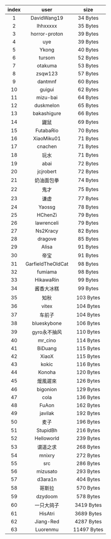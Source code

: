 | index |    user    |   size    |
|:-----:|:----------:|:---------:|
| 1 | DavidWang19 | 34 Bytes |
| 2 | lhhxxxxx | 35 Bytes |
| 3 | horror-proton | 39 Bytes |
| 4 | uye | 39 Bytes |
| 5 | Ykong | 40 Bytes |
| 6 | tursom | 52 Bytes |
| 7 | otakuma | 53 Bytes |
| 8 | zsqw123 | 57 Bytes |
| 9 | dantmnf | 60 Bytes |
| 10 | guigui | 62 Bytes |
| 11 | mizu-bai | 64 Bytes |
| 12 | duskmelon | 65 Bytes |
| 13 | bakashigure | 66 Bytes |
| 14 | 鼹鼠 | 69 Bytes |
| 15 | FutabaRio | 70 Bytes |
| 16 | XiaoMiku01 | 71 Bytes |
| 17 | cnachen | 71 Bytes |
| 18 | 玩水 | 71 Bytes |
| 19 | abai | 72 Bytes |
| 20 | jcjrobert | 72 Bytes |
| 21 | 奶油面包拳 | 74 Bytes |
| 22 | 鬼才 | 75 Bytes |
| 23 | 谦虚 | 77 Bytes |
| 24 | Yaossg | 78 Bytes |
| 25 | HChenZi | 79 Bytes |
| 26 | lawrenceli | 79 Bytes |
| 27 | Ns2Kracy | 82 Bytes |
| 28 | dragove | 85 Bytes |
| 29 | Alisa | 91 Bytes |
| 30 | 帝宝 | 91 Bytes |
| 31 | GarfieldTheOldCat | 98 Bytes |
| 32 | fumiama | 98 Bytes |
| 33 | HikawaRin | 99 Bytes |
| 34 | 酱香大冰糕 | 99 Bytes |
| 35 | 知秋 | 103 Bytes |
| 36 | vitex | 104 Bytes |
| 37 | 车前子 | 104 Bytes |
| 38 | blueskybone | 106 Bytes |
| 39 | gyro永不抽风 | 110 Bytes |
| 40 | mr_cino | 114 Bytes |
| 41 | BiDuang | 115 Bytes |
| 42 | XiaoX | 115 Bytes |
| 43 | kokic | 116 Bytes |
| 44 | Konoha | 120 Bytes |
| 45 | 煖風遲來 | 126 Bytes |
| 46 | bigonion | 129 Bytes |
| 47 | cola | 136 Bytes |
| 48 | FuAon | 162 Bytes |
| 49 | javilak | 192 Bytes |
| 50 | 麦子 | 196 Bytes |
| 51 | StupidBh | 216 Bytes |
| 52 | Helloworld | 239 Bytes |
| 53 | 谓道之求 | 268 Bytes |
| 54 | mnixry | 272 Bytes |
| 55 | src | 286 Bytes |
| 56 | mizusato | 293 Bytes |
| 57 | d3ara1n | 404 Bytes |
| 58 | 哥斯拉 | 570 Bytes |
| 59 | dzydoom | 578 Bytes |
| 60 | 一只大鸽子 | 3419 Bytes |
| 61 | HisAtri | 3689 Bytes |
| 62 | Jiang-Red | 4287 Bytes |
| 63 | Luorenmu | 11497 Bytes |
